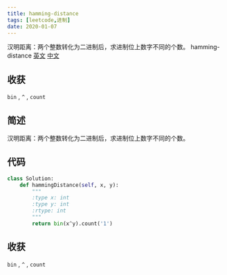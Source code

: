 ```yaml
---
title: hamming-distance
tags: [leetcode,进制]
date: 2020-01-07
---
```

汉明距离：两个整数转化为二进制后，求进制位上数字不同的个数。
hamming-distance [英文](https://leetcode.com/problems/hamming-distance/) [中文](https://leetcode-cn.com/problems/hamming-distance/)
## 收获
`bin` , `^` , `count`
<!-- more -->
## 简述
汉明距离：两个整数转化为二进制后，求进制位上数字不同的个数。
## 代码
```py
class Solution:
    def hammingDistance(self, x, y):
        """
        :type x: int
        :type y: int
        :rtype: int
        """
        return bin(x^y).count('1')

```
## 收获
`bin` , `^` , `count`